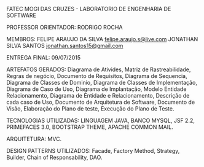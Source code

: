 FATEC MOGI DAS CRUZES - LABORATORIO DE ENGENHARIA DE SOFTWARE


PROFESSOR ORIENTADOR: RODRIGO ROCHA


MEMBROS: 
         FELIPE ARAUJO DA SILVA   felipe.araujo.s@live.com
         JONATHAN SILVA SANTOS    jonathan.santos15@gmail.com

ENTREGA FINAL: 09/07/2015


ARTEFATOS GERADOS:
                  Diagrama de Ativides, 
                  Matriz de Rastreabilidade, 
                  Regras de negócio, 
                  Documento de Requisitos, 
                  Diagrama de Sequencia, 
                  Diagrama de Classes de Dominio, 
                  Diagrama de Classes de Implementação, 
                  Diagrama de Caso de Uso, 
                  Diagrama de Implantação, 
                  Modelo Entidade Relacionamento, 
                  Diagrama de Entidade e Relacionamento, 
                  Descrição de cada caso de Uso, 
                  Documento de Arquitetura de Software, 
                  Documento de Visão, 
                  Elaboração do Plano de teste, 
                  Execução do Plano de Teste.

TECNOLOGIAS UTILIZADAS:
                       LINGUAGEM JAVA, 
                       BANCO MYSQL, 
                       JSF 2.2, 
                       PRIMEFACES 3.0, 
                       BOOTSTRAP THEME, 
                       APACHE COMMON MAIL.

ARQUITETURA: MVC.


DESIGN PATTERNS UTILIZADOS:
                           Facade, 
                           Factory Method, 
                           Strategy, 
                           Builder, 
                           Chain of Responsability, 
                           DAO.
